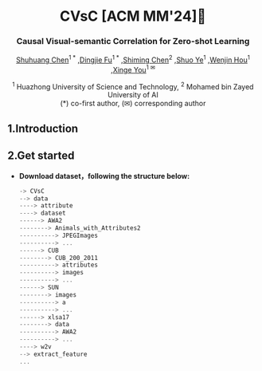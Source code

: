 <div align="center">
<h1> CVsC [ACM MM'24]🎉 </h1>
<h3> Causal Visual-semantic Correlation for Zero-shot Learning </h3>

[Shuhuang Chen]()<sup>1 *︎</sup> ,[Dingjie Fu](https://github.com/DingjieFu)<sup>1 *︎</sup> ,[Shiming Chen](https://shiming-chen.github.io/)<sup>2</sup> ,[Shuo Ye](https://github.com/SYe-hub)<sup>1</sup> ,[Wenjin Hou](https://github.com/Houwenjin)<sup>1</sup> ,[Xinge You](https://bmal.hust.edu.cn/EN.htm)<sup>1 ✉</sup>

<sup>1</sup> Huazhong University of Science and Technology, <sup>2</sup> Mohamed bin Zayed University of AI 
<br>
(*︎) co-first author,  (✉) corresponding author
<br>
</div>


## 1.Introduction









## 2.Get started

- **Download dataset，following the structure below:**

  ```typescript
  -> CVsC
  --> data
  ----> attribute
  ----> dataset
  ------> AWA2
  --------> Animals_with_Attributes2
  ----------> JPEGImages
  ----------> ...
  ------> CUB
  --------> CUB_200_2011
  ----------> attributes
  ----------> images
  ----------> ...
  ------> SUN
  --------> images
  ----------> a
  ----------> ...
  ------> xlsa17
  --------> data
  ----------> AWA2
  ----------> ...
  ----> w2v
  --> extract_feature
  ...
  ```
